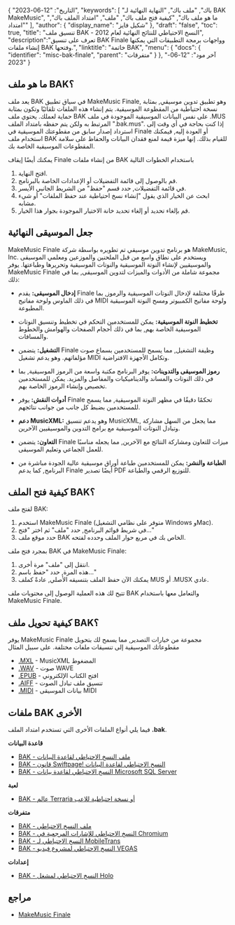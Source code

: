 {
"التاريخ": "12-06-2023",
  "keywords": [
"باك",
"ملف باك",
"النهاية النهائية لـ BAK MakeMusic",
"ما هو ملف باك",
"كيفية فتح ملف باك",
"ملف",
"امتداد الملف باك",
"امتداد"
],
  "author": {
"display_name": "شكيل فايز"
},
"draft": "false",
"toc": true,
"title": "تنسيق ملف BAK - النسخ الاحتياطي للنتائج النهائية لعام 2012",
  "description":"تعرف على تنسيق BAK Finale وواجهات برمجة التطبيقات التي يمكنها إنشاء ملفات BAK وفتحها.",
"linktitle": "خاتمة BAK",
  "menu": {
    "docs": {
      "identifier": "misc-bak-finale",
"parent": "متفرقات"
}
},
"آخر مود": "12-06-2023"
}

## ما هو ملف BAK؟

يعد ملف BAK في سياق تطبيق MakeMusic Finale, وهو تطبيق تدوين موسيقي, بمثابة نسخة احتياطية من المقطوعة الموسيقية. يتم إنشاء هذه الملفات تلقائيًا وتكون بمثابة حماية لعملك. يحتوي ملف BAK على نفس البيانات الموسيقية الموجودة في ملف .MUS المرتبط به ولكن يتم حفظه بامتداد الملف ".bak.mus". إذا كنت بحاجة في أي وقت إلى استرداد إصدار سابق من مقطوعتك الموسيقية في Finale أو العودة إليه, فيمكنك استخدام ملف BAK للقيام بذلك. إنها ميزة قيمة لمنع فقدان البيانات والحفاظ على سلامة المقطوعات الموسيقية الخاصة بك.

يمكنك أيضًا إيقاف Finale من إنشاء ملفات BAK باستخدام الخطوات التالية

1. افتح النهاية.
2. قم بالوصول إلى قائمة التفضيلات أو الإعدادات الخاصة بالبرنامج.
3. في قائمة التفضيلات, حدد قسم "حفظ" من الشريط الجانبي الأيسر.
4. ابحث عن الخيار الذي يقول "إنشاء نسخ احتياطية عند حفظ الملفات" أو شيء مشابه.
5. قم بإلغاء تحديد أو إلغاء تحديد خانة الاختيار الموجودة بجوار هذا الخيار.

## جعل الموسيقى النهائية

MakeMusic Finale هو برنامج تدوين موسيقي تم تطويره بواسطة شركة MakeMusic, Inc. ويستخدم على نطاق واسع من قبل الملحنين والموزعين ومعلمي الموسيقى والموسيقيين لإنشاء النوتة الموسيقية والنوتات الموسيقية وتحريرها وطباعتها. يوفر MakeMusic Finale مجموعة شاملة من الأدوات والميزات لتدوين الموسيقى, بما في ذلك:

- **إدخال الموسيقى:** يقدم Finale طرقًا مختلفة لإدخال النوتات الموسيقية والرموز, بما في ذلك الماوس ولوحة مفاتيح MIDI ولوحة مفاتيح الكمبيوتر ومسح النوتة الموسيقية المطبوعة.

- **تخطيط النوتة الموسيقية:** يمكن للمستخدمين التحكم في تخطيط وتنسيق النوتات الموسيقية الخاصة بهم, بما في ذلك أحجام الصفحات والهوامش والخطوط والمسافات.

- **التشغيل:** يتضمن Finale وظيفة التشغيل, مما يسمح للمستخدمين بسماع صوت مؤلفاتهم. وهو يدعم تشغيل MIDI وتكامل الأجهزة الافتراضية.

- **رموز الموسيقى والتدوينات:** يوفر البرنامج مكتبة واسعة من الرموز الموسيقية, بما في ذلك النوتات والمساند والديناميكيات والمفاصل والمزيد. يمكن للمستخدمين تخصيص وإنشاء الرموز الخاصة بهم.

- **أدوات النقش:** يوفر Finale تحكمًا دقيقًا في مظهر النوتة الموسيقية, مما يسمح للمستخدمين بضبط كل جانب من جوانب نتائجهم.

- **دعم MusicXML:** وهو يدعم تنسيق MusicXML, مما يجعل من السهل مشاركة وتبادل النوتات الموسيقية مع برامج التدوين والموسيقيين الآخرين.

- **التعاون:** يتضمن Finale ميزات للتعاون ومشاركة النتائج مع الآخرين, مما يجعله مناسبًا للعمل الجماعي وتعليم الموسيقى.

- **الطباعة والنشر:** يمكن للمستخدمين طباعة أوراق موسيقية عالية الجودة مباشرة من البرنامج, كما يدعم Finale أيضًا تصدير PDF للتوزيع الرقمي والطباعة.

## كيفية فتح الملف BAK؟

لفتح ملف BAK:

1. استخدم MakeMusic Finale (متوفر على نظامي التشغيل Windows وMac).
2. في شريط قوائم البرنامج, حدد "ملف" ثم اختر "فتح..."
3. حدد موقع ملف BAK الخاص بك في مربع حوار الملف وحدده لفتحه.

بمجرد فتح ملف BAK في MakeMusic Finale:

1. انتقل إلى "ملف" مرة أخرى.
2. هذه المرة, حدد "حفظ باسم..."
3. يمكنك الآن حفظ الملف بتنسيقه الأصلي, عادةً كملف MUS أو .MUSX عادي.

تتيح لك هذه العملية الوصول إلى محتويات ملف BAK والتعامل معها باستخدام MakeMusic Finale.

## كيفية تحويل ملف BAK؟

يوفر MakeMusic Finale مجموعة من خيارات التصدير, مما يسمح لك بتحويل مقطوعاتك الموسيقية إلى تنسيقات ملفات مختلفة. على سبيل المثال

- [.MXL](/ar/audio/mxl/) - MusicXML المضغوط
- [.WAV](/ar/audio/wav/) - صوت WAVE
- [.EPUB](/ar/ebook/epub/) - افتح الكتاب الإلكتروني
- [.AIFF](/ar/audio/aiff/) - تنسيق ملف تبادل الصوت
- [.MIDI](/ar/audio/mid/) - بيانات الموسيقى MIDI

## ملفات BAK الأخرى

فيما يلي أنواع الملفات الأخرى التي تستخدم امتداد الملف **.bak**.

**قاعدة البيانات**
- [BAK - ملف النسخ الاحتياطي لقاعدة البيانات](/ar/database/bak/)
- [BAK - قانون Swiftpage! النسخ الاحتياطي لقاعدة البيانات](/ar/database/bak-act/)
- [BAK - النسخ الاحتياطي لقاعدة بيانات Microsoft SQL Server](/ar/database/bak-sqlserver/)

**لعبة**
- [BAK - عالم Terraria أو نسخة احتياطية للاعب](/ar/game/bak-terraria/)

**متفرقات**
- [BAK - ملف النسخ الاحتياطي](/ar/misc/bak-backup/)
- [BAK - النسخ الاحتياطي للإشارات المرجعية في Chromium](/ar/misc/bak-chromium/)
- [BAK - النسخ الاحتياطي لـ MobileTrans](/ar/misc/bak-mobiletrans/)
- [BAK - النسخ الاحتياطي لمشروع فيديو VEGAS](/ar/misc/bak-vegas/)

**إعدادات**
- [BAK - النسخ الاحتياطي لمشغل Holo](/ar/settings/bak-holo/)

## مراجع
* [MakeMusic Finale](https://en.wikipedia.org/wiki/Finale_(scorewriter))

